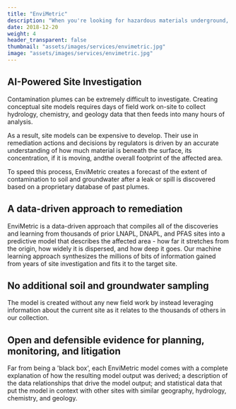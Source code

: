 ```yaml
---
title: "EnviMetric"
description: "When you're looking for hazardous materials underground, bringing data from sensors, imagery, and facility mapping data is key to prediction. EnviMetric is an environmental contaminant modeling method that estimates the size and shape of a groundwater and soil contamination plume through geospatial AI techniques and a proprietary database of thousands of past contaminated sites from across the US."
date: 2018-12-20
weight: 4
header_transparent: false
thumbnail: "assets/images/services/envimetric.jpg"
image: "assets/images/services/envimetric.jpg"
---
```


## AI-Powered Site Investigation

Contamination plumes can be extremely difficult to investigate. Creating conceptual site models requires days of field work on-site to collect hydrology, chemistry, and geology data that then feeds into many hours of analysis.

As a result, site models can be expensive to develop. Their use in remediation actions and decisions by regulators is driven by an accurate understanding of how much material is beneath the surface, its concentration, if it is moving, andthe overall footprint of the affected area.

To speed this process, EnviMetric creates a forecast of the extent of contamination to soil and groundwater after a leak or spill is discovered based on a proprietary database of past plumes.


## A data-driven approach to remediation

EnviMetric is a data-driven approach that compiles all of the discoveries and learning from thousands of prior LNAPL, DNAPL, and PFAS sites into a predictive model that describes the affected area - how far it stretches from the origin, how widely it is dispersed, and how deep it goes. Our machine learning approach synthesizes the millions of bits of information gained from years of site investigation and fits it to the target site.


## No additional soil and groundwater sampling
The model is created without any new field work by instead leveraging information about the current site as it relates to the thousands of others in our collection.

## Open and defensible evidence for planning, monitoring, and litigation
Far from being a 'black box', each EnviMetric model comes with a complete explanation of how the resulting model output was derived; a description of the data relationships that drive the model output; and statistical data that put the model in context with other sites with similar geography, hydrology, chemistry, and geology.
